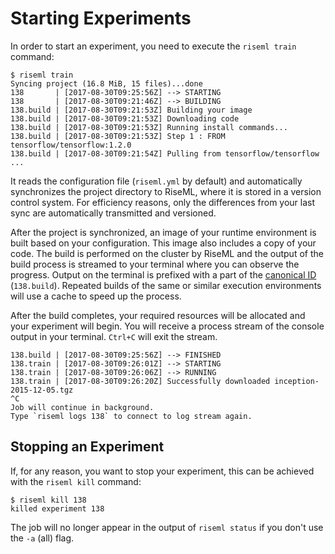 # Starting Experiments
In order to start an experiment, you need to execute the `riseml train` command:
```
$ riseml train
Syncing project (16.8 MiB, 15 files)...done
138       | [2017-08-30T09:25:56Z] --> STARTING
138       | [2017-08-30T09:21:46Z] --> BUILDING
138.build | [2017-08-30T09:21:53Z] Building your image
138.build | [2017-08-30T09:21:53Z] Downloading code
138.build | [2017-08-30T09:21:53Z] Running install commands...
138.build | [2017-08-30T09:21:53Z] Step 1 : FROM tensorflow/tensorflow:1.2.0
138.build | [2017-08-30T09:21:54Z] Pulling from tensorflow/tensorflow
...
```
It reads the configuration file (`riseml.yml` by default) and automatically synchronizes the project directory to RiseML, where it is stored in a version control system.
For efficiency reasons, only the differences from your last sync are automatically transmitted and versioned.

After the project is synchronized, an image of your runtime environment is built based on your configuration.
This image also includes a copy of your code.
The build is performed on the cluster by RiseML and the output of the build process is streamed to your terminal where you can observe the progress.
Output on the terminal is prefixed with a part of the [canonical ID](/reference/experiments/canonical_ids.md) (`138.build`).
Repeated builds of the same or similar execution environments will use a cache to speed up the process.

After the build completes, your required resources will be allocated and your experiment will begin.
You will receive a process stream of the console output in your terminal.
`Ctrl+C` will exit the stream.

```
138.build | [2017-08-30T09:25:56Z] --> FINISHED
138.train | [2017-08-30T09:26:01Z] --> STARTING
138.train | [2017-08-30T09:26:06Z] --> RUNNING
138.train | [2017-08-30T09:26:20Z] Successfully downloaded inception-2015-12-05.tgz
^C
Job will continue in background.
Type `riseml logs 138` to connect to log stream again.
```


## Stopping an Experiment
If, for any reason, you want to stop your experiment, this can be achieved with the `riseml kill` command:
```
$ riseml kill 138
killed experiment 138
```
The job will no longer appear in the output of `riseml status` if you don't use the `-a` (all) flag.

